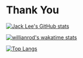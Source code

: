 # Thank You

[![Jack Lee's GitHub stats](https://github-readme-stats.vercel.app/api?username=westernmonster&count_private=true&show_icons=true)](https://github.com/anuraghazra/github-readme-stats)

[![willianrod's wakatime stats](https://github-readme-stats.vercel.app/api/wakatime?username=westernmonster)](https://github.com/anuraghazra/github-readme-stats)


[![Top Langs](https://github-readme-stats.vercel.app/api/top-langs/?username=westernmonster)](https://github.com/anuraghazra/github-readme-stats)

